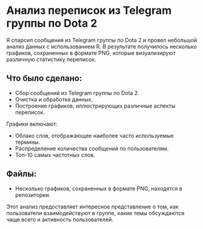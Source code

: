 # Анализ переписок из Telegram группы по Dota 2

Я спарсил сообщения из Telegram группы по Dota 2 и провел небольшой анализ данных с использованием R. В результате получилось несколько графиков, сохраненных в формате PNG, которые визуализируют различную статистику переписок.

## Что было сделано:
- Сбор сообщений из Telegram группы по Dota 2.
- Очистка и обработка данных.
- Построение графиков, иллюстрирующих различные аспекты переписок.

Графики включают:
- Облако слов, отображающее наиболее часто используемые термины.
- Распределение количества сообщений по пользователям.
- Топ-10 самых частотных слов.

## Файлы:
- Несколько графиков, сохраненных в формате PNG, находятся в репозитории.

Этот анализ предоставляет интересное представление о том, как пользователи взаимодействуют в группе, какие темы обсуждаются чаще всего и активность пользователей.
